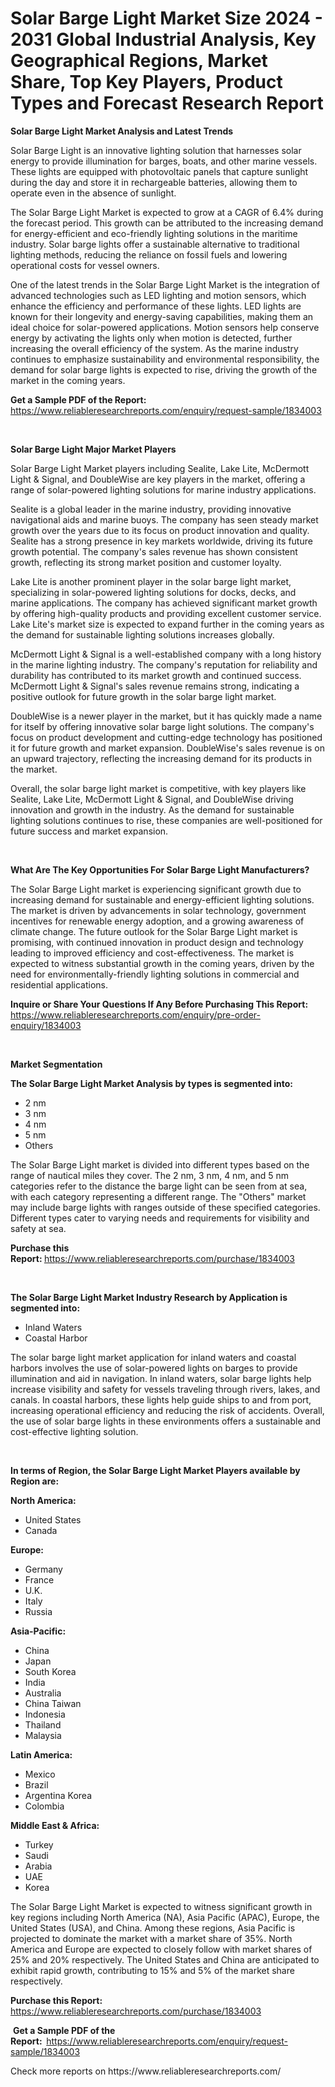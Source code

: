 <p><h1>Solar Barge Light Market Size 2024 - 2031 Global Industrial Analysis, Key Geographical Regions, Market Share, Top Key Players, Product Types and Forecast Research Report</h1></p><p><strong>Solar Barge Light Market Analysis and Latest Trends</strong></p>
<p><p>Solar Barge Light is an innovative lighting solution that harnesses solar energy to provide illumination for barges, boats, and other marine vessels. These lights are equipped with photovoltaic panels that capture sunlight during the day and store it in rechargeable batteries, allowing them to operate even in the absence of sunlight.</p><p>The Solar Barge Light Market is expected to grow at a CAGR of 6.4% during the forecast period. This growth can be attributed to the increasing demand for energy-efficient and eco-friendly lighting solutions in the maritime industry. Solar barge lights offer a sustainable alternative to traditional lighting methods, reducing the reliance on fossil fuels and lowering operational costs for vessel owners.</p><p>One of the latest trends in the Solar Barge Light Market is the integration of advanced technologies such as LED lighting and motion sensors, which enhance the efficiency and performance of these lights. LED lights are known for their longevity and energy-saving capabilities, making them an ideal choice for solar-powered applications. Motion sensors help conserve energy by activating the lights only when motion is detected, further increasing the overall efficiency of the system. As the marine industry continues to emphasize sustainability and environmental responsibility, the demand for solar barge lights is expected to rise, driving the growth of the market in the coming years.</p></p>
<p><strong>Get a Sample PDF of the Report:&nbsp;</strong> <a href="https://www.reliableresearchreports.com/enquiry/request-sample/1834003">https://www.reliableresearchreports.com/enquiry/request-sample/1834003</a></p>
<p>&nbsp;</p>
<p><strong>Solar Barge Light Major Market Players</strong></p>
<p><p>Solar Barge Light Market players including Sealite, Lake Lite, McDermott Light & Signal, and DoubleWise are key players in the market, offering a range of solar-powered lighting solutions for marine industry applications.</p><p>Sealite is a global leader in the marine industry, providing innovative navigational aids and marine buoys. The company has seen steady market growth over the years due to its focus on product innovation and quality. Sealite has a strong presence in key markets worldwide, driving its future growth potential. The company's sales revenue has shown consistent growth, reflecting its strong market position and customer loyalty.</p><p>Lake Lite is another prominent player in the solar barge light market, specializing in solar-powered lighting solutions for docks, decks, and marine applications. The company has achieved significant market growth by offering high-quality products and providing excellent customer service. Lake Lite's market size is expected to expand further in the coming years as the demand for sustainable lighting solutions increases globally.</p><p>McDermott Light & Signal is a well-established company with a long history in the marine lighting industry. The company's reputation for reliability and durability has contributed to its market growth and continued success. McDermott Light & Signal's sales revenue remains strong, indicating a positive outlook for future growth in the solar barge light market.</p><p>DoubleWise is a newer player in the market, but it has quickly made a name for itself by offering innovative solar barge light solutions. The company's focus on product development and cutting-edge technology has positioned it for future growth and market expansion. DoubleWise's sales revenue is on an upward trajectory, reflecting the increasing demand for its products in the market.</p><p>Overall, the solar barge light market is competitive, with key players like Sealite, Lake Lite, McDermott Light & Signal, and DoubleWise driving innovation and growth in the industry. As the demand for sustainable lighting solutions continues to rise, these companies are well-positioned for future success and market expansion.</p></p>
<p>&nbsp;</p>
<p><strong>What Are The Key Opportunities For Solar Barge Light Manufacturers?</strong></p>
<p><p>The Solar Barge Light market is experiencing significant growth due to increasing demand for sustainable and energy-efficient lighting solutions. The market is driven by advancements in solar technology, government incentives for renewable energy adoption, and a growing awareness of climate change. The future outlook for the Solar Barge Light market is promising, with continued innovation in product design and technology leading to improved efficiency and cost-effectiveness. The market is expected to witness substantial growth in the coming years, driven by the need for environmentally-friendly lighting solutions in commercial and residential applications.</p></p>
<p><strong>Inquire or Share Your Questions If Any Before Purchasing This Report:</strong> <a href="https://www.reliableresearchreports.com/enquiry/pre-order-enquiry/1834003">https://www.reliableresearchreports.com/enquiry/pre-order-enquiry/1834003</a></p>
<p>&nbsp;</p>
<p><strong>Market Segmentation</strong></p>
<p><strong>The Solar Barge Light Market Analysis by types is segmented into:</strong></p>
<p><ul><li>2 nm</li><li>3 nm</li><li>4 nm</li><li>5 nm</li><li>Others</li></ul></p>
<p><p>The Solar Barge Light market is divided into different types based on the range of nautical miles they cover. The 2 nm, 3 nm, 4 nm, and 5 nm categories refer to the distance the barge light can be seen from at sea, with each category representing a different range. The "Others" market may include barge lights with ranges outside of these specified categories. Different types cater to varying needs and requirements for visibility and safety at sea.</p></p>
<p><strong>Purchase this Report:&nbsp;</strong><a href="https://www.reliableresearchreports.com/purchase/1834003">https://www.reliableresearchreports.com/purchase/1834003</a></p>
<p>&nbsp;</p>
<p><strong>The Solar Barge Light Market Industry Research by Application is segmented into:</strong></p>
<p><ul><li>Inland Waters</li><li>Coastal Harbor</li></ul></p>
<p><p>The solar barge light market application for inland waters and coastal harbors involves the use of solar-powered lights on barges to provide illumination and aid in navigation. In inland waters, solar barge lights help increase visibility and safety for vessels traveling through rivers, lakes, and canals. In coastal harbors, these lights help guide ships to and from port, increasing operational efficiency and reducing the risk of accidents. Overall, the use of solar barge lights in these environments offers a sustainable and cost-effective lighting solution.</p></p>
<p>&nbsp;</p>
<p><strong>In terms of Region, the Solar Barge Light Market Players available by Region are:</strong></p>
<p>
    <p> <strong> North America: </strong>
        <ul>
            <li>United States</li>
            <li>Canada</li>
        </ul>
        </p> 
    <p> <strong> Europe: </strong>
        <ul>
            <li>Germany</li>
            <li>France</li>
            <li>U.K.</li>
            <li>Italy</li>
            <li>Russia</li>
        </ul>
        </p> 
    <p> <strong> Asia-Pacific: </strong>
        <ul>
            <li>China</li>
            <li>Japan</li>
            <li>South Korea</li>
            <li>India</li>
            <li>Australia</li>
            <li>China Taiwan</li>
            <li>Indonesia</li>
            <li>Thailand</li>
            <li>Malaysia</li>
        </ul>
        </p> 
    <p> <strong> Latin America: </strong>
        <ul>
            <li>Mexico</li>
            <li>Brazil</li>
            <li>Argentina Korea</li>
            <li>Colombia</li>
        </ul>
        </p> 
    <p> <strong> Middle East & Africa: </strong>
        <ul>
            <li>Turkey</li>
            <li>Saudi</li>
            <li>Arabia</li>
            <li>UAE</li>
            <li>Korea</li>
        </ul>
    </p>
    </p>
<p><p>The Solar Barge Light Market is expected to witness significant growth in key regions including North America (NA), Asia Pacific (APAC), Europe, the United States (USA), and China. Among these regions, Asia Pacific is projected to dominate the market with a market share of 35%. North America and Europe are expected to closely follow with market shares of 25% and 20% respectively. The United States and China are anticipated to exhibit rapid growth, contributing to 15% and 5% of the market share respectively.</p></p>
<p><strong>Purchase this Report: </strong><a href="https://www.reliableresearchreports.com/purchase/1834003">https://www.reliableresearchreports.com/purchase/1834003</a></p>
<p>&nbsp;<strong>Get a Sample PDF of the Report:&nbsp;&nbsp;</strong><a href="https://www.reliableresearchreports.com/enquiry/request-sample/1834003">https://www.reliableresearchreports.com/enquiry/request-sample/1834003</a></p>
<p><strong></strong></p>
<p>Check more reports on https://www.reliableresearchreports.com/</p>